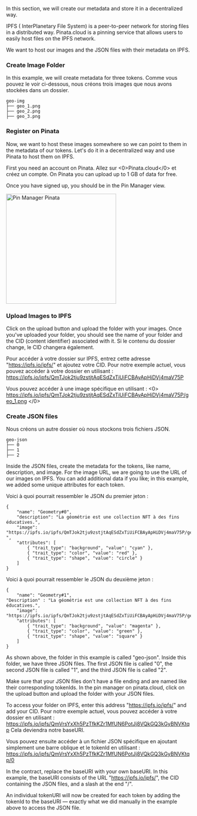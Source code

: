 In this section, we will create our metadata and store it in a decentralized way.

IPFS ( InterPlanetary File System) is a peer-to-peer network for storing files in a distributed way. Pinata.cloud is a pinning service that allows users to easily host files on the IPFS network.

We want to host our images and the JSON files with their metadata on IPFS.

### Create Image Folder

In this example, we will create metadata for three tokens. Comme vous pouvez le voir ci-dessous, nous créons trois images que nous avons stockées dans un dossier.

```
geo-img
├── geo_1.png
├── geo_2.png
├── geo_3.png
```

### Register on Pinata

Now, we want to host these images somewhere so we can point to them in the metadata of our tokens. Let's do it in a decentralized way and use Pinata to host them on IPFS.

First you need an account on Pinata. Allez sur <0>Pinata.cloud</0> et créez un compte. On Pinata you can upload up to 1 GB of data for free.

Once you have signed up, you should be in the Pin Manager view.

<img src="https://i.imgur.com/yKpD65m.png" alt="Pin Manager Pinata" width="300"/>

### Upload Images to IPFS

Click on the upload button and upload the folder with your images.
Once you've uploaded your folder, you should see the name of your folder and the CID (content identifier) associated with it. Si le contenu du dossier change, le CID changera également.

Pour accéder à votre dossier sur IPFS, entrez cette adresse "https://ipfs.io/ipfs/" et ajoutez votre CID. Pour notre exemple actuel, vous pouvez accéder à votre dossier en utilisant : <a href="https://ipfs.io/ipfs/QmTJok2tju9zstjtAqESdZxTiUiFCBAyApHiDVj4maV75P/geo_1.png" target="_blank">
https://ipfs.io/ipfs/QmTJok2tju9zstjtAqESdZxTiUiFCBAyApHiDVj4maV75P </a>

Vous pouvez accéder à une image spécifique en utilisant :
<0>
https://ipfs.io/ipfs/QmTJok2tju9zstjtAqESdZxTiUiFCBAyApHiDVj4maV75P/geo_1.png
</0>

### Create JSON files

Nous créons un autre dossier où nous stockons trois fichiers JSON.

```
geo-json
├── 0
├── 1
├── 2
```

Inside the JSON files, create the metadata for the tokens, like name, description, and image.
For the image URL, we are going to use the URL of our images on IPFS. You can add additional data if you like; in this example, we added some unique attributes for each token.

Voici à quoi pourrait ressembler le JSON du premier jeton :

```
{
    "name": "Geometry#0",
    "description": "La géométrie est une collection NFT à des fins éducatives.",
    "image": "https://ipfs.io/ipfs/QmTJok2tju9zstjtAqESdZxTiUiFCBAyApHiDVj4maV75P/geo_1.png
",
    "attributes": [
        { "trait_type": "background", "value": "cyan" },
        { "trait_type": "color", "value": "red" },
        { "trait_type": "shape", "value": "circle" }
    ]
}
```

Voici à quoi pourrait ressembler le JSON du deuxième jeton :

```
{
    "name": "Geometry#1",
"Description" : "La géométrie est une collection NFT à des fins éducatives.",
    "image": "https://ipfs.io/ipfs/QmTJok2tju9zstjtAqESdZxTiUiFCBAyApHiDVj4maV75P/geo_2.png",
    "attributes": [
        { "trait_type": "background", "value": "magenta" },
        { "trait_type": "color", "value": "green" },
        { "trait_type": "shape", "value": "square" }
    ]
}
```

As shown above, the folder in this example is called "geo-json". Inside this folder, we have three JSON files.
The first JSON file is called "0", the second JSON file is called "1", and the third JSON file is called "2".

Make sure that your JSON files don't have a file ending and are named like their corresponding tokenIds.
In the pin manager on pinata.cloud, click on the upload button and upload the folder with your JSON files.

To access your folder on IPFS, enter this address "https://ipfs.io/ipfs/" and add your CID.
Pour notre exemple actuel, vous pouvez accéder à votre dossier en utilisant : <a href="https://ipfs.io/ipfs/QmVrsYxXh5PzTfkKZr1MfUN6PotJj8VQkGQ3kGyBNVKtqp/0" target="_blank">
https://ipfs.io/ipfs/QmVrsYxXh5PzTfkKZr1MfUN6PotJj8VQkGQ3kGyBNVKtqp </a>
Cela deviendra notre baseURI.

Vous pouvez ensuite accéder à un fichier JSON spécifique en ajoutant simplement une barre oblique et le tokenId en utilisant : <a href="https://ipfs.io/ipfs/QmVrsYxXh5PzTfkKZr1MfUN6PotJj8VQkGQ3kGyBNVKtqp/0" target="_blank">
https://ipfs.io/ipfs/QmVrsYxXh5PzTfkKZr1MfUN6PotJj8VQkGQ3kGyBNVKtqp/0 </a>

In the contract, replace the baseURI with your own baseURI. In this example, the baseURI consists of the URL
"https://ipfs.io/ipfs/", the CID containing the JSON files, and a slash at the end "/".

An individual tokenURI will now be created for each token by adding the tokenId to the baseURI — exactly what we did manually in the example above to access the JSON file.
